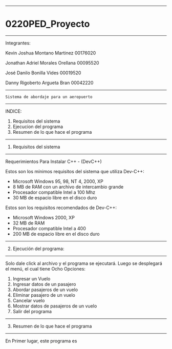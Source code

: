 _________________________________________________
# 0220PED_Proyecto
_________________________________________________
Integrantes:

Kevin Joshua Montano Martinez 00176020

Jonathan Adriel Morales Orellana 00095520

José Danilo Bonilla Vides 00019520

Danny Rigoberto Argueta Bran 00042220

__________________________________________________
    Sistema de abordaje para un aeropuerto
__________________________________________________
INDICE:

1) Requisitos del sistema
2) Ejecucion del programa
3) Resumen de lo que hace el programa
__________________________________________________
1) Requisitos del sistema
__________________________________________________

Requerimientos Para Instalar C++ - (DevC++) 

Estos son los mínimos requisitos del sistema que utiliza Dev-C++:

- Microsoft Windows 95, 98, NT 4, 2000, XP
- 8 MB de RAM con un archivo de intercambio grande
- Procesador compatible Intel a 100 Mhz
- 30 MB de espacio libre en el disco duro

 Estos son los requisitos recomendados de Dev-C++:

- Microsoft Windows 2000, XP
- 32 MB de RAM
- Procesador compatible Intel a 400
- 200 MB de espacio libre en el disco duro
__________________________________________________
2) Ejecución del programa:
__________________________________________________

Solo dale click al archivo y el programa se ejecutará. Luego se desplegará el menú, el cual tiene Ocho Opciones:
1.	Ingresar un Vuelo
2.	Ingresar datos de un pasajero
3.	Abordar pasajeros de un vuelo
4.	Eliminar pasajero de un vuelo
5.	Cancelar vuelo
6.	Mostrar datos de pasajeros de un vuelo
7.	Salir del programa

___________________________________________________
3) Resumen de lo que hace el programa
___________________________________________________
En Primer lugar, este programa es 
